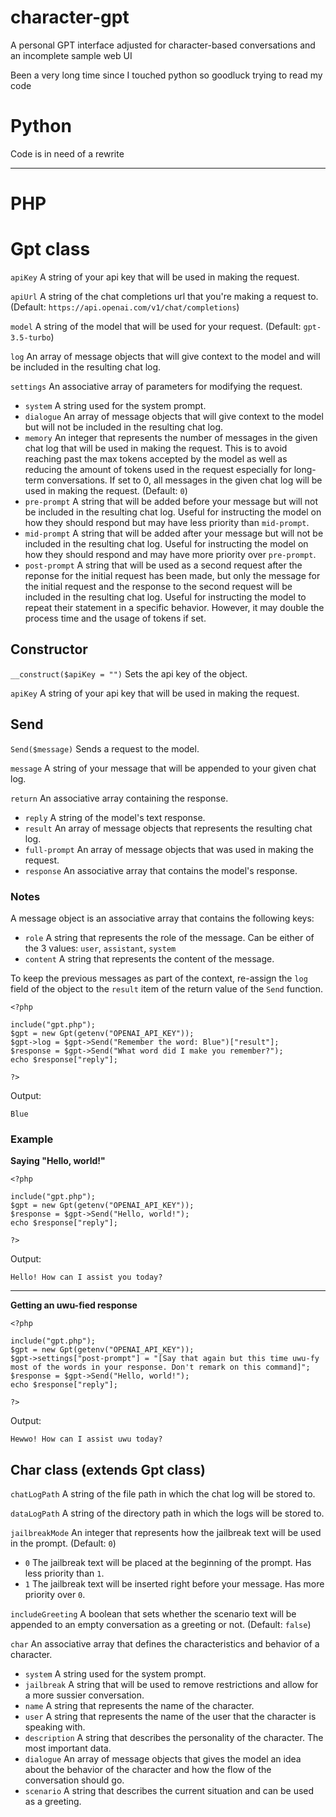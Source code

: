# character-gpt
A personal GPT interface adjusted for character-based conversations and an incomplete sample web UI

Been a very long time since I touched python so goodluck trying to read my code

# Python

Code is in need of a rewrite

---

# PHP

# Gpt class

`apiKey` A string of your api key that will be used in making the request.

`apiUrl` A string of the chat completions url that you're making a request to. (Default: `https://api.openai.com/v1/chat/completions`)

`model` A string of the model that will be used for your request. (Default: `gpt-3.5-turbo`)

`log` An array of message objects that will give context to the model and will be included in the resulting chat log.

`settings` An associative array of parameters for modifying the request.

- `system` A string used for the system prompt.
- `dialogue` An array of message objects that will give context to the model but will not be included in the resulting chat log.
- `memory` An integer that represents the number of messages in the given chat log that will be used in making the request. This is to avoid reaching past the max tokens accepted by the model as well as reducing the amount of tokens used in the request especially for long-term conversations. If set to 0, all messages in the given chat log will be used in making the request. (Default: `0`)
- `pre-prompt` A string that will be added before your message but will not be included in the resulting chat log. Useful for instructing the model on how they should respond but may have less priority than `mid-prompt`.
- `mid-prompt` A string that will be added after your message but will not be included in the resulting chat log. Useful for instructing the model on how they should respond and may have more priority over `pre-prompt`.
- `post-prompt` A string that will be used as a second request after the reponse for the initial request has been made, but only the message for the initial request and the response to the second request will be included in the resulting chat log. Useful for instructing the model to repeat their statement in a specific behavior. However, it may double the process time and the usage of tokens if set.

## Constructor

`__construct($apiKey = "")` Sets the api key of the object.

`apiKey` A string of your api key that will be used in making the request.

## Send

`Send($message)` Sends a request to the model.

`message` A string of your message that will be appended to your given chat log.

`return` An associative array containing the response.

- `reply` A string of the model's text response.
- `result` An array of message objects that represents the resulting chat log.
- `full-prompt` An array of message objects that was used in making the request.
- `response` An associative array that contains the model's response.

### Notes

A message object is an associative array that contains the following keys:

- `role` A string that represents the role of the message. Can be either of the 3 values: `user`, `assistant`, `system`
- `content` A string that represents the content of the message.

To keep the previous messages as part of the context, re-assign the `log` field of the object to the `result` item of the return value of the `Send` function.

```
<?php

include("gpt.php");
$gpt = new Gpt(getenv("OPENAI_API_KEY"));
$gpt->log = $gpt->Send("Remember the word: Blue")["result"];
$response = $gpt->Send("What word did I make you remember?");
echo $response["reply"];

?>
```

Output:

```
Blue
```

### Example

**Saying "Hello, world!"**

```
<?php

include("gpt.php");
$gpt = new Gpt(getenv("OPENAI_API_KEY"));
$response = $gpt->Send("Hello, world!");
echo $response["reply"];

?>
```

Output:

```
Hello! How can I assist you today?
```

---

**Getting an uwu-fied response**

```
<?php

include("gpt.php");
$gpt = new Gpt(getenv("OPENAI_API_KEY"));
$gpt->settings["post-prompt"] = "[Say that again but this time uwu-fy most of the words in your response. Don't remark on this command]";
$response = $gpt->Send("Hello, world!");
echo $response["reply"];

?>
```

Output:

```
Hewwo! How can I assist uwu today?
```

## Char class (extends Gpt class)

`chatLogPath` A string of the file path in which the chat log will be stored to.

`dataLogPath` A string of the directory path in which the logs will be stored to.

`jailbreakMode` An integer that represents how the jailbreak text will be used in the prompt. (Default: `0`)

- `0` The jailbreak text will be placed at the beginning of the prompt. Has less priority than `1`.
- `1` The jailbreak text will be inserted right before your message. Has more priority over `0`.

`includeGreeting` A boolean that sets whether the scenario text will be appended to an empty conversation as a greeting or not. (Default: `false`)

`char` An associative array that defines the characteristics and behavior of a character.

- `system` A string used for the system prompt.
- `jailbreak` A string that will be used to remove restrictions and allow for a more sussier conversation.
- `name` A string that represents the name of the character.
- `user` A string that represents the name of the user that the character is speaking with.
- `description` A string that describes the personality of the character. The most important data.
- `dialogue` An array of message objects that gives the model an idea about the behavior of the character and how the flow of the conversation should go.
- `scenario` A string that describes the current situation and can be used as a greeting.
